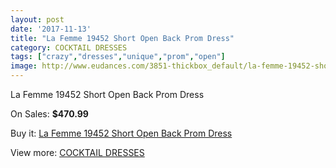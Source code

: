 ```yaml
---
layout: post
date: '2017-11-13'
title: "La Femme 19452 Short Open Back Prom Dress"
category: COCKTAIL DRESSES
tags: ["crazy","dresses","unique","prom","open"]
image: http://www.eudances.com/3851-thickbox_default/la-femme-19452-short-open-back-prom-dress.jpg
---
```

La Femme 19452 Short Open Back Prom Dress

On Sales: **$470.99**
<a href="https://www.eudances.com/en/cocktail-dresses/1286-la-femme-19452-short-open-back-prom-dress.html"><amp-img layout="responsive" width="600" height="600" src="//www.eudances.com/3851-thickbox_default/la-femme-19452-short-open-back-prom-dress.jpg" alt="La Femme 19452 Short Open Back Prom Dress 0" /></a>
<a href="https://www.eudances.com/en/cocktail-dresses/1286-la-femme-19452-short-open-back-prom-dress.html"><amp-img layout="responsive" width="600" height="600" src="//www.eudances.com/3853-thickbox_default/la-femme-19452-short-open-back-prom-dress.jpg" alt="La Femme 19452 Short Open Back Prom Dress 1" /></a>
<a href="https://www.eudances.com/en/cocktail-dresses/1286-la-femme-19452-short-open-back-prom-dress.html"><amp-img layout="responsive" width="600" height="600" src="//www.eudances.com/3852-thickbox_default/la-femme-19452-short-open-back-prom-dress.jpg" alt="La Femme 19452 Short Open Back Prom Dress 2" /></a>

Buy it: [La Femme 19452 Short Open Back Prom Dress](https://www.eudances.com/en/cocktail-dresses/1286-la-femme-19452-short-open-back-prom-dress.html "La Femme 19452 Short Open Back Prom Dress")

View more: [COCKTAIL DRESSES](https://www.eudances.com/en/14-cocktail-dresses "COCKTAIL DRESSES")